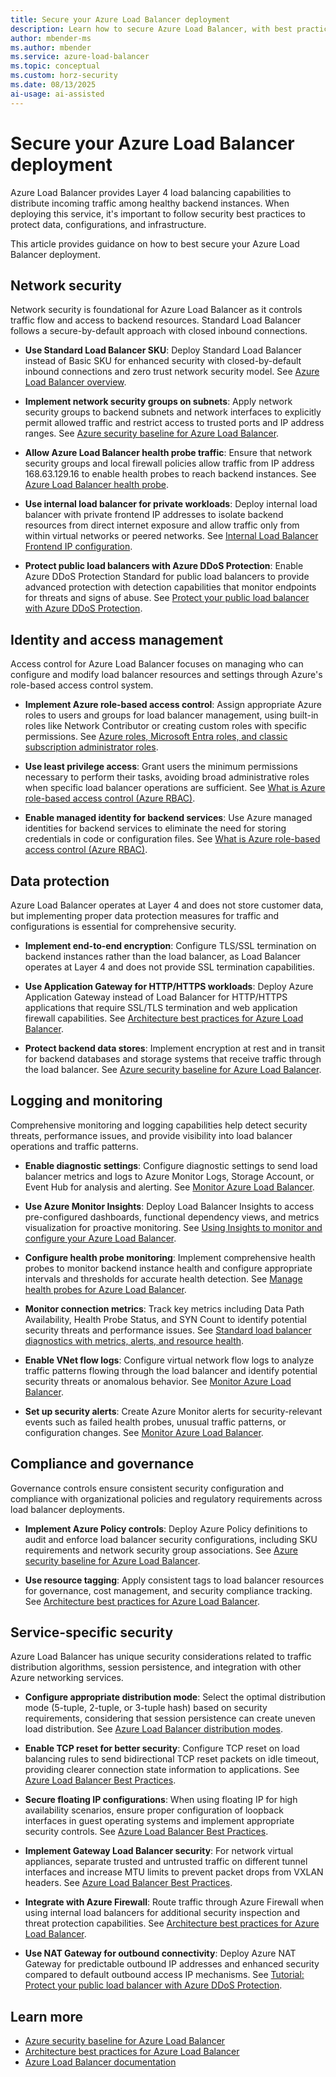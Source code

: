 ```yaml
---
title: Secure your Azure Load Balancer deployment
description: Learn how to secure Azure Load Balancer, with best practices for protecting your deployment.
author: mbender-ms
ms.author: mbender
ms.service: azure-load-balancer
ms.topic: conceptual
ms.custom: horz-security
ms.date: 08/13/2025
ai-usage: ai-assisted
---
```


# Secure your Azure Load Balancer deployment

Azure Load Balancer provides Layer 4 load balancing capabilities to distribute incoming traffic among healthy backend instances. When deploying this service, it's important to follow security best practices to protect data, configurations, and infrastructure.

This article provides guidance on how to best secure your Azure Load Balancer deployment.

## Network security

Network security is foundational for Azure Load Balancer as it controls traffic flow and access to backend resources. Standard Load Balancer follows a secure-by-default approach with closed inbound connections.

- **Use Standard Load Balancer SKU**: Deploy Standard Load Balancer instead of Basic SKU for enhanced security with closed-by-default inbound connections and zero trust network security model. See [Azure Load Balancer overview](load-balancer-overview.md).

- **Implement network security groups on subnets**: Apply network security groups to backend subnets and network interfaces to explicitly permit allowed traffic and restrict access to trusted ports and IP address ranges. See [Azure security baseline for Azure Load Balancer](/security/benchmark/azure/baselines/azure-load-balancer-security-baseline#network-security).

- **Allow Azure Load Balancer health probe traffic**: Ensure that network security groups and local firewall policies allow traffic from IP address 168.63.129.16 to enable health probes to reach backend instances. See [Azure Load Balancer health probe](load-balancer-custom-probe-overview.md).

- **Use internal load balancer for private workloads**: Deploy internal load balancer with private frontend IP addresses to isolate backend resources from direct internet exposure and allow traffic only from within virtual networks or peered networks. See [Internal Load Balancer Frontend IP configuration](components.md#frontend-ip-configurations).

- **Protect public load balancers with Azure DDoS Protection**: Enable Azure DDoS Protection Standard for public load balancers to provide advanced protection with detection capabilities that monitor endpoints for threats and signs of abuse. See [Protect your public load balancer with Azure DDoS Protection](tutorial-protect-load-balancer-ddos.md).


## Identity and access management

Access control for Azure Load Balancer focuses on managing who can configure and modify load balancer resources and settings through Azure's role-based access control system.

- **Implement Azure role-based access control**: Assign appropriate Azure roles to users and groups for load balancer management, using built-in roles like Network Contributor or creating custom roles with specific permissions. See [Azure roles, Microsoft Entra roles, and classic subscription administrator roles](/azure/role-based-access-control/rbac-and-directory-admin-roles#azure-roles).

- **Use least privilege access**: Grant users the minimum permissions necessary to perform their tasks, avoiding broad administrative roles when specific load balancer operations are sufficient. See [What is Azure role-based access control (Azure RBAC)](/azure/role-based-access-control/overview).


- **Enable managed identity for backend services**: Use Azure managed identities for backend services to eliminate the need for storing credentials in code or configuration files. See [What is Azure role-based access control (Azure RBAC)](/azure/role-based-access-control/overview).

## Data protection

Azure Load Balancer operates at Layer 4 and does not store customer data, but implementing proper data protection measures for traffic and configurations is essential for comprehensive security.

- **Implement end-to-end encryption**: Configure TLS/SSL termination on backend instances rather than the load balancer, as Load Balancer operates at Layer 4 and does not provide SSL termination capabilities.

- **Use Application Gateway for HTTP/HTTPS workloads**: Deploy Azure Application Gateway instead of Load Balancer for HTTP/HTTPS applications that require SSL/TLS termination and web application firewall capabilities. See [Architecture best practices for Azure Load Balancer](/azure/well-architected/service-guides/azure-load-balancer#security).

- **Protect backend data stores**: Implement encryption at rest and in transit for backend databases and storage systems that receive traffic through the load balancer. See [Azure security baseline for Azure Load Balancer](/security/benchmark/azure/baselines/azure-load-balancer-security-baseline).


## Logging and monitoring

Comprehensive monitoring and logging capabilities help detect security threats, performance issues, and provide visibility into load balancer operations and traffic patterns.

- **Enable diagnostic settings**: Configure diagnostic settings to send load balancer metrics and logs to Azure Monitor Logs, Storage Account, or Event Hub for analysis and alerting. See [Monitor Azure Load Balancer](monitor-load-balancer.md#creating-a-diagnostic-setting).

- **Use Azure Monitor Insights**: Deploy Load Balancer Insights to access pre-configured dashboards, functional dependency views, and metrics visualization for proactive monitoring. See [Using Insights to monitor and configure your Azure Load Balancer](load-balancer-insights.md).

- **Configure health probe monitoring**: Implement comprehensive health probes to monitor backend instance health and configure appropriate intervals and thresholds for accurate health detection. See [Manage health probes for Azure Load Balancer](manage-probes-how-to.md).

- **Monitor connection metrics**: Track key metrics including Data Path Availability, Health Probe Status, and SYN Count to identify potential security threats and performance issues. See [Standard load balancer diagnostics with metrics, alerts, and resource health](load-balancer-standard-diagnostics.md#multi-dimensional-metrics).

- **Enable VNet flow logs**: Configure virtual network flow logs to analyze traffic patterns flowing through the load balancer and identify potential security threats or anomalous behavior. See [Monitor Azure Load Balancer](monitor-load-balancer.md#analyzing-load-balancer-traffic-with-vnet-flow-logs).

- **Set up security alerts**: Create Azure Monitor alerts for security-relevant events such as failed health probes, unusual traffic patterns, or configuration changes. See [Monitor Azure Load Balancer](monitor-load-balancer.md).

## Compliance and governance

Governance controls ensure consistent security configuration and compliance with organizational policies and regulatory requirements across load balancer deployments.

- **Implement Azure Policy controls**: Deploy Azure Policy definitions to audit and enforce load balancer security configurations, including SKU requirements and network security group associations. See [Azure security baseline for Azure Load Balancer](/security/benchmark/azure/baselines/azure-load-balancer-security-baseline#asset-management).

- **Use resource tagging**: Apply consistent tags to load balancer resources for governance, cost management, and security compliance tracking. See [Architecture best practices for Azure Load Balancer](/azure/well-architected/service-guides/azure-load-balancer#azure-policies).

## Service-specific security

Azure Load Balancer has unique security considerations related to traffic distribution algorithms, session persistence, and integration with other Azure networking services.

- **Configure appropriate distribution mode**: Select the optimal distribution mode (5-tuple, 2-tuple, or 3-tuple hash) based on security requirements, considering that session persistence can create uneven load distribution. See [Azure Load Balancer distribution modes](distribution-mode-concepts.md).

- **Enable TCP reset for better security**: Configure TCP reset on load balancing rules to send bidirectional TCP reset packets on idle timeout, providing clearer connection state information to applications. See [Azure Load Balancer Best Practices](load-balancer-best-practices.md#enable-tcp-resets).

- **Secure floating IP configurations**: When using floating IP for high availability scenarios, ensure proper configuration of loopback interfaces in guest operating systems and implement appropriate security controls. See [Azure Load Balancer Best Practices](load-balancer-best-practices.md#configure-loop-back-interface-when-setting-up-floating-ip).

- **Implement Gateway Load Balancer security**: For network virtual appliances, separate trusted and untrusted traffic on different tunnel interfaces and increase MTU limits to prevent packet drops from VXLAN headers. See [Azure Load Balancer Best Practices](load-balancer-best-practices.md#implement-gateway-load-balancer-configuration-best-practices).

- **Integrate with Azure Firewall**: Route traffic through Azure Firewall when using internal load balancers for additional security inspection and threat protection capabilities. See [Architecture best practices for Azure Load Balancer](/azure/well-architected/service-guides/azure-load-balancer#security).

- **Use NAT Gateway for outbound connectivity**: Deploy Azure NAT Gateway for predictable outbound IP addresses and enhanced security compared to default outbound access IP mechanisms. See [Tutorial: Protect your public load balancer with Azure DDoS Protection](tutorial-protect-load-balancer-ddos.md#create-nat-gateway).

## Learn more

- [Azure security baseline for Azure Load Balancer](/security/benchmark/azure/baselines/azure-load-balancer-security-baseline)
- [Architecture best practices for Azure Load Balancer](/azure/well-architected/service-guides/azure-load-balancer)
- [Azure Load Balancer documentation](/azure/load-balancer/)
